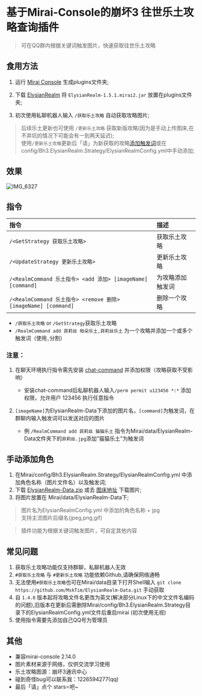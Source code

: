 # 基于Mirai-Console的崩坏3 往世乐土攻略查询插件

> 可在QQ群内根据关键词触发图片，快速获取往世乐土攻略

## 食用方法

1. 运行 [Mirai Console](https://github.com/mamoe/mirai) 生成plugins文件夹;

2. 下载 [ElysianRealm](https://github.com/MskTim/Bh3-ElysianRealm-Strategy/releases) 将 `ElysianRealm-1.5.1.mirai2.jar` 放置在plugins文件夹;

3. 初次使用私聊机器人输入 `/获取乐土攻略` 自动获取攻略图片;

> 后续乐土更新也可使用 `/更新乐土攻略` 获取新版攻略(因为是手动上传图床,在不弃坑的情况下可能会有一到两天延迟);  
> 使用`/更新乐土攻略`更新后「请」为新获取的攻略[添加触发词](#指令)或在config/Bh3.ElysianRealm.Strategy/ElysianRealmConfig.yml中手动添加;

## 效果

![IMG_6327](https://user-images.githubusercontent.com/87525977/187026836-b4310fe8-b213-4249-91f3-e0864f8c4d84.PNG)

## 指令
| 指令                                                       | 描述              |
|:---------------------------------------------------------|:----------------|
| `/<GetStrategy 获取乐土攻略>`                                  | 获取乐土攻略          |
| `/<UpdateStrategy 更新乐土攻略>`                               | 更新乐土攻略          |
| `/<RealmCommand 乐土指令> <add 添加> [imageName] [command]`    | 为攻略添加触发词        |
| `/<RealmCommand 乐土指令> <remove 删除> [imageName] [command]` | 删除一个攻略          |

- `/获取乐土攻略` or `/GetStrategy`获取乐土攻略
- `/RealmCommand add 菲莉丝 帕朵乐土,菲莉丝乐土` 为一个攻略并添加一个或多个触发词（使用`,`分割）


### 注意：  
1. 在聊天环境执行指令需先安装 [chat-command](https://github.com/project-mirai/chat-command) 并添加权限（攻略获取不受影响）  
   - 安装chat-command后私聊机器人输入`/perm permit u123456 *:*` 添加权限，允许用户 123456 执行任意指令
   
2. `[imageName]`为ElysianRealm-Data下添加的图片名，`[command]`为触发词，在群聊内输入触发词可以发送对应的图片
   - 例 `/RealmCommand add 菲莉丝 猫猫乐土` 指令为Mirai/data/ElysianRealm-Data文件夹下的`菲莉丝.jpg`添加"猫猫乐土"为触发词

## 手动添加角色

1. 在Mirai/config/Bh3.ElysianRealm.Strategy/ElysianRealmConfig.yml 中添加角色名称（图片文件名）以及触发词;
2. 下载 [ElysianRealm-Data.zip](https://github.com/MskTim/ElysianRealm-Data/releases) 或去 [图床地址](https://github.com/MskTim/ElysianRealm-Data) 下载图片;
3. 将图片放置在 Mirai/data/ElysianRealm-Data下;

> 图片名为ElysianRealmConfig.yml 中添加的角色名称 + jpg  
  支持主流图片后缀名(jpeg,png,gif)

> 插件功能为根据关键词触发图片，可自定其他内容
> 
## 常见问题
1. 获取乐土攻略功能仅支持群聊，私聊机器人无效
2.  `#获取乐土攻略` 与 `#更新乐土攻略` 功能依赖Github,请确保网络通畅
3. 无法使用`#获取乐土攻略`也可在Mirai/data目录下打开Shell输入 `git clone https://github.com/MskTim/ElysianRealm-Data.git` 手动获取
4. 自 `1.4.0` 版本起将攻略文件名更改为英文(解决部分Linux下的中文文件名编码的问题),旧版本在更新后需删除Mirai/config/Bh3.ElysianRealm.Strategy目录下的ElysianRealmConfig.yml文件后重启mirai (初次使用无视)
5. 使用指令需要先添加自己QQ号为管理员

## 其他
- 兼容mirai-console 2.14.0
- 图片素材来源于网络，仅供交流学习使用
- 乐土攻略图源：崩坏3通讯中心
- 碰到奇怪bug可以联系我：1226594277(qq)
- 最后「请」点个 stars⭐吧~
